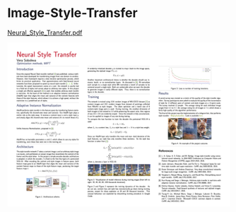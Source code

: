 # Image-Style-Transfer

[Neural_Style_Transfer.pdf](https://github.com/V-Soboleva/Image-Style-Transfer/files/6210036/Neural_Style_Transfer__1_.pdf)

![alt text](Neural_Style_Transfer.jpg)
